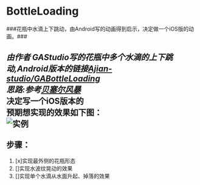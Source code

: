 # BottleLoading
###花瓶中水滴上下跳动，由Android写的动画得到启示，决定做一个iOS版的动画。###

***由作者 GAStudio写的花瓶中多个水滴的上下跳动,Android版本的链接[Ajian-studio/GABottleLoading](https://github.com/Ajian-studio/GABottleLoading/blob/master/README_CN.md)<br>
思路:参考[贝塞尔风暴](http://www.jianshu.com/p/93b0d948abf8#)<br>***
决定写一个iOS版本的<br>
预期想实现的效果如下图：<br>
![实例](https://github.com/Sun-Hong/BottleLoading/blob/master/BezierPathTry/VaseLoading/bottleLoading.gif)<br><br>
步骤：
---
1. [x]实现最外侧的花瓶形态
2. []实现水波纹晃动的效果
3. []实现单个水滴从水面升起、掉落的效果 
